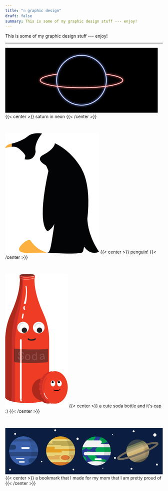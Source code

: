 ```yaml
---
title: "❐ graphic design"
draft: false
summary: This is some of my graphic design stuff --- enjoy!
---
```


This is some of my graphic design stuff --- enjoy!
___

![saturn](/saturn.png#center)
{{< center >}} saturn in neon {{< /center >}}

&nbsp;

![penguin](/penguin.png#center)
{{< center >}} penguin! {{< /center >}}

&nbsp;

![soda](/soda.png#center)
{{< center >}} a cute soda bottle and it's cap :) {{< /center >}}

&nbsp;

![bookmark](/bookmark_sideways.png#center)
{{< center >}} a bookmark that I made for my mom that I am pretty proud of  {{< /center >}}
